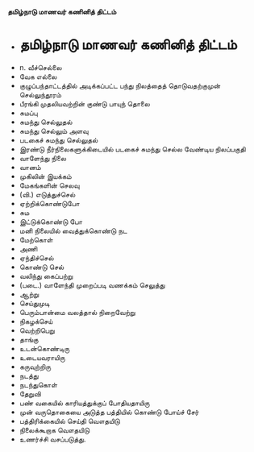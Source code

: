 **தமிழ்நாடு மாணவர் கணினித் திட்டம்**
- # தமிழ்நாடு மாணவர் கணினித் திட்டம்
- n. வீச்செல்லை
- வேக எல்லை
- குழுப்பந்தாட்டத்தில் அடிக்கப்பட்ட பந்து நிலத்தைத் தொடுவதற்குமுன் செல்லுந்தூரம்
- பீரங்கி முதலியவற்றின் குண்டு பாயுந் தொலை
- சுமப்பு
- சுமந்து செல்லுதல்
- சுமந்து செல்லும் அளவு
- படகைச் சுமந்து செல்லுதல்
- இரண்டு நீர்நிலைகளுக்கிடையில் படகைச் சுமந்து செல்ல வேண்டிய நிலப்பகுதி
- வாளேந்து நிலை
- வானம்
- முகிலின் இயக்கம்
- மேகங்களின் செலவு
- (வி.) எடுத்துச்செல்
- ஏற்றிக்கொண்டுபோ
- சும
- இட்டுக்கொண்டு போ
- மனி நிலையில் வைத்துக்கொண்டு நட
- மேற்கொள்
- அணி
- ஏந்திச்செல்
- கொண்டு செல்
- வலிந்து கைப்பற்று
- (படை.) வாளேந்தி முறைப்படி வணக்கம் செலுத்து
- ஆற்று
- செய்துமுடி
- பெரும்பான்மை வலத்தால் நிறைவேற்று
- நிகழக்செய்
- வெற்றிபெறு
- தாங்கு
- உடன்கொண்டிரு
- உடையவராயிரு
- கருவுற்றிரு
- நடத்து
- நடந்துகொள்
- தேறுவி
- பண் வகையில் காரியத்துக்குப் போதியதாயிரு
- முன் வருதொகையை அடுத்த பத்தியில் கொண்டு போய்ச் சேர்
- பத்திரிக்கையில் செய்தி வௌதயிடு
- நிலைக்கூறாக வௌதயிடு
- உணர்ச்சி வசப்படுத்து.

